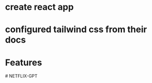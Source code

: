 # create react app
# configured tailwind css from their docs


# Features
#   N E T F L I X - G P T  
 